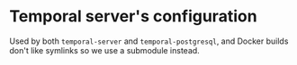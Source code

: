# Temporal server's configuration

Used by both `temporal-server` and `temporal-postgresql`, and Docker builds don't like symlinks so we use a submodule instead.
